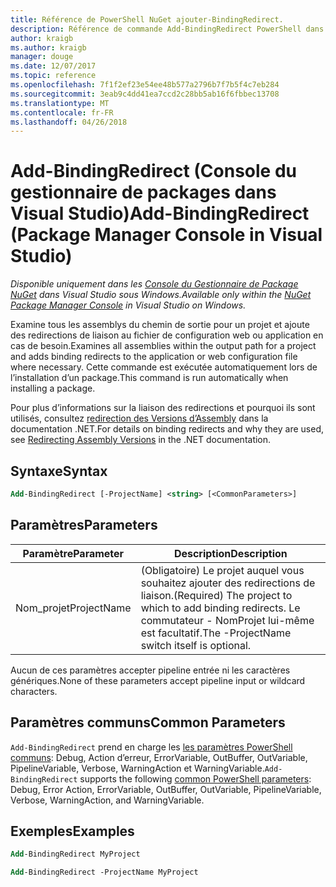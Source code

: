 ```yaml
---
title: Référence de PowerShell NuGet ajouter-BindingRedirect.
description: Référence de commande Add-BindingRedirect PowerShell dans la Console du Gestionnaire de Package NuGet dans Visual Studio.
author: kraigb
ms.author: kraigb
manager: douge
ms.date: 12/07/2017
ms.topic: reference
ms.openlocfilehash: 7f1f2ef23e54ee48b577a2796b7f7b5f4c7eb284
ms.sourcegitcommit: 3eab9c4dd41ea7ccd2c28bb5ab16f6fbbec13708
ms.translationtype: MT
ms.contentlocale: fr-FR
ms.lasthandoff: 04/26/2018
---
```

# <a name="add-bindingredirect-package-manager-console-in-visual-studio"></a><span data-ttu-id="089e6-103">Add-BindingRedirect (Console du gestionnaire de packages dans Visual Studio)</span><span class="sxs-lookup"><span data-stu-id="089e6-103">Add-BindingRedirect (Package Manager Console in Visual Studio)</span></span>

<span data-ttu-id="089e6-104">*Disponible uniquement dans les [Console du Gestionnaire de Package NuGet](package-manager-console.md) dans Visual Studio sous Windows.*</span><span class="sxs-lookup"><span data-stu-id="089e6-104">*Available only within the [NuGet Package Manager Console](package-manager-console.md) in Visual Studio on Windows.*</span></span>

<span data-ttu-id="089e6-105">Examine tous les assemblys du chemin de sortie pour un projet et ajoute des redirections de liaison au fichier de configuration web ou application en cas de besoin.</span><span class="sxs-lookup"><span data-stu-id="089e6-105">Examines all assemblies within the output path for a project and adds binding redirects to the application or web configuration file where necessary.</span></span> <span data-ttu-id="089e6-106">Cette commande est exécutée automatiquement lors de l’installation d’un package.</span><span class="sxs-lookup"><span data-stu-id="089e6-106">This command is run automatically when installing a package.</span></span>

<span data-ttu-id="089e6-107">Pour plus d’informations sur la liaison des redirections et pourquoi ils sont utilisés, consultez [redirection des Versions d’Assembly](/dotnet/framework/configure-apps/redirect-assembly-versions) dans la documentation .NET.</span><span class="sxs-lookup"><span data-stu-id="089e6-107">For details on binding redirects and why they are used, see [Redirecting Assembly Versions](/dotnet/framework/configure-apps/redirect-assembly-versions) in the .NET documentation.</span></span>

## <a name="syntax"></a><span data-ttu-id="089e6-108">Syntaxe</span><span class="sxs-lookup"><span data-stu-id="089e6-108">Syntax</span></span>

```ps
Add-BindingRedirect [-ProjectName] <string> [<CommonParameters>]
```

## <a name="parameters"></a><span data-ttu-id="089e6-109">Paramètres</span><span class="sxs-lookup"><span data-stu-id="089e6-109">Parameters</span></span>

| <span data-ttu-id="089e6-110">Paramètre</span><span class="sxs-lookup"><span data-stu-id="089e6-110">Parameter</span></span> | <span data-ttu-id="089e6-111">Description</span><span class="sxs-lookup"><span data-stu-id="089e6-111">Description</span></span> |
| --- | --- |
| <span data-ttu-id="089e6-112">Nom_projet</span><span class="sxs-lookup"><span data-stu-id="089e6-112">ProjectName</span></span> | <span data-ttu-id="089e6-113">(Obligatoire) Le projet auquel vous souhaitez ajouter des redirections de liaison.</span><span class="sxs-lookup"><span data-stu-id="089e6-113">(Required) The project to which to add binding redirects.</span></span> <span data-ttu-id="089e6-114">Le commutateur - NomProjet lui-même est facultatif.</span><span class="sxs-lookup"><span data-stu-id="089e6-114">The -ProjectName switch itself is optional.</span></span> |

<span data-ttu-id="089e6-115">Aucun de ces paramètres accepter pipeline entrée ni les caractères génériques.</span><span class="sxs-lookup"><span data-stu-id="089e6-115">None of these parameters accept pipeline input or wildcard characters.</span></span>

## <a name="common-parameters"></a><span data-ttu-id="089e6-116">Paramètres communs</span><span class="sxs-lookup"><span data-stu-id="089e6-116">Common Parameters</span></span>

<span data-ttu-id="089e6-117">`Add-BindingRedirect` prend en charge les [les paramètres PowerShell communs](http://go.microsoft.com/fwlink/?LinkID=113216): Debug, Action d’erreur, ErrorVariable, OutBuffer, OutVariable, PipelineVariable, Verbose, WarningAction et WarningVariable.</span><span class="sxs-lookup"><span data-stu-id="089e6-117">`Add-BindingRedirect` supports the following [common PowerShell parameters](http://go.microsoft.com/fwlink/?LinkID=113216): Debug, Error Action, ErrorVariable, OutBuffer, OutVariable, PipelineVariable, Verbose, WarningAction, and WarningVariable.</span></span>

## <a name="examples"></a><span data-ttu-id="089e6-118">Exemples</span><span class="sxs-lookup"><span data-stu-id="089e6-118">Examples</span></span>

```ps
Add-BindingRedirect MyProject

Add-BindingRedirect -ProjectName MyProject
```